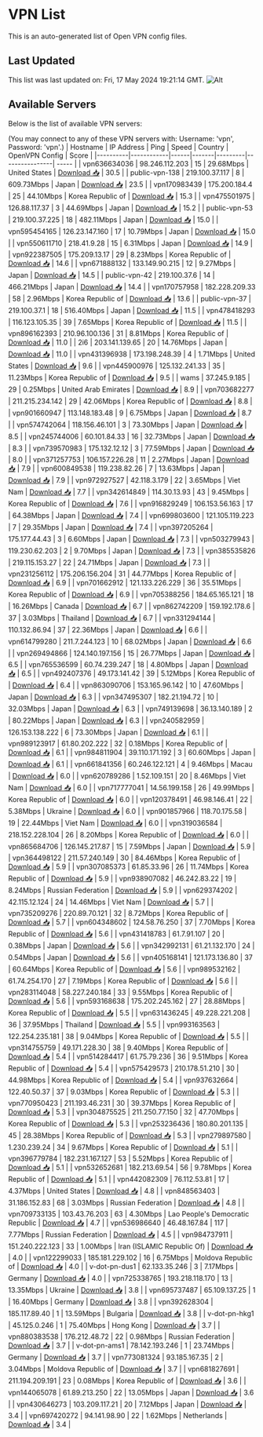 # VPN List

This is an auto-generated list of Open VPN config files.

## Last Updated

This list was last updated on: Fri, 17 May 2024 19:21:14 GMT.
![Alt](https://repobeats.axiom.co/api/embed/186b98318ef1479477931607c1ad7d823f12451f.svg "Repobeats analytics image")

## Available Servers

Below is the list of available VPN servers:

(You may connect to any of these VPN servers with: Username: 'vpn', Password: 'vpn'.)
| Hostname | IP Address | Ping | Speed | Country | OpenVPN Config | Score |
|----------|------------|------|-------|---------|----------------| ----- |
| vpn636634036 | 98.246.112.203 | 15 | 29.68Mbps | United States | [Download 📥](./configs/server_0_US.ovpn) | 30.5 |
| public-vpn-138 | 219.100.37.117 | 8 | 609.73Mbps | Japan | [Download 📥](./configs/server_1_JP.ovpn) | 23.5 |
| vpn170983439 | 175.200.184.4 | 25 | 44.10Mbps | Korea Republic of | [Download 📥](./configs/server_2_KR.ovpn) | 15.3 |
| vpn475501975 | 126.88.117.37 | 3 | 44.69Mbps | Japan | [Download 📥](./configs/server_3_JP.ovpn) | 15.2 |
| public-vpn-53 | 219.100.37.225 | 18 | 482.11Mbps | Japan | [Download 📥](./configs/server_4_JP.ovpn) | 15.0 |
| vpn595454165 | 126.23.147.160 | 17 | 10.79Mbps | Japan | [Download 📥](./configs/server_5_JP.ovpn) | 15.0 |
| vpn550611710 | 218.41.9.28 | 15 | 6.31Mbps | Japan | [Download 📥](./configs/server_6_JP.ovpn) | 14.9 |
| vpn922387505 | 175.209.13.17 | 29 | 8.23Mbps | Korea Republic of | [Download 📥](./configs/server_7_KR.ovpn) | 14.6 |
| vpn671888132 | 133.149.90.215 | 12 | 9.27Mbps | Japan | [Download 📥](./configs/server_8_JP.ovpn) | 14.5 |
| public-vpn-42 | 219.100.37.6 | 14 | 466.21Mbps | Japan | [Download 📥](./configs/server_9_JP.ovpn) | 14.4 |
| vpn170757958 | 182.228.209.33 | 58 | 2.96Mbps | Korea Republic of | [Download 📥](./configs/server_10_KR.ovpn) | 13.6 |
| public-vpn-37 | 219.100.37.1 | 18 | 516.40Mbps | Japan | [Download 📥](./configs/server_11_JP.ovpn) | 11.5 |
| vpn478418293 | 116.123.105.35 | 39 | 7.65Mbps | Korea Republic of | [Download 📥](./configs/server_12_KR.ovpn) | 11.5 |
| vpn896162393 | 210.96.100.136 | 31 | 8.81Mbps | Korea Republic of | [Download 📥](./configs/server_13_KR.ovpn) | 11.0 |
| 2i6 | 203.141.139.65 | 20 | 14.76Mbps | Japan | [Download 📥](./configs/server_14_JP.ovpn) | 11.0 |
| vpn431396938 | 173.198.248.39 | 4 | 1.71Mbps | United States | [Download 📥](./configs/server_15_US.ovpn) | 9.6 |
| vpn445900976 | 125.132.241.33 | 35 | 11.23Mbps | Korea Republic of | [Download 📥](./configs/server_16_KR.ovpn) | 9.5 |
| wams | 37.245.9.185 | 29 | 0.25Mbps | United Arab Emirates | [Download 📥](./configs/server_17_AE.ovpn) | 8.9 |
| vpn703682277 | 211.215.234.142 | 29 | 42.06Mbps | Korea Republic of | [Download 📥](./configs/server_18_KR.ovpn) | 8.8 |
| vpn901660947 | 113.148.183.48 | 9 | 6.75Mbps | Japan | [Download 📥](./configs/server_19_JP.ovpn) | 8.7 |
| vpn574742064 | 118.156.46.101 | 3 | 73.30Mbps | Japan | [Download 📥](./configs/server_20_JP.ovpn) | 8.5 |
| vpn245744006 | 60.101.84.33 | 16 | 32.73Mbps | Japan | [Download 📥](./configs/server_21_JP.ovpn) | 8.3 |
| vpn739570983 | 175.132.12.12 | 3 | 77.59Mbps | Japan | [Download 📥](./configs/server_22_JP.ovpn) | 8.0 |
| vpn371257753 | 106.157.226.28 | 11 | 2.27Mbps | Japan | [Download 📥](./configs/server_23_JP.ovpn) | 7.9 |
| vpn600849538 | 119.238.82.26 | 7 | 13.63Mbps | Japan | [Download 📥](./configs/server_24_JP.ovpn) | 7.9 |
| vpn972927527 | 42.118.3.179 | 22 | 3.65Mbps | Viet Nam | [Download 📥](./configs/server_25_VN.ovpn) | 7.7 |
| vpn342614849 | 114.30.13.93 | 43 | 9.45Mbps | Korea Republic of | [Download 📥](./configs/server_26_KR.ovpn) | 7.6 |
| vpn916829249 | 106.153.56.163 | 17 | 64.38Mbps | Japan | [Download 📥](./configs/server_27_JP.ovpn) | 7.4 |
| vpn699803600 | 121.105.119.223 | 7 | 29.35Mbps | Japan | [Download 📥](./configs/server_28_JP.ovpn) | 7.4 |
| vpn397205264 | 175.177.44.43 | 3 | 6.60Mbps | Japan | [Download 📥](./configs/server_29_JP.ovpn) | 7.3 |
| vpn503279943 | 119.230.62.203 | 2 | 9.70Mbps | Japan | [Download 📥](./configs/server_30_JP.ovpn) | 7.3 |
| vpn385535826 | 219.115.153.27 | 22 | 24.71Mbps | Japan | [Download 📥](./configs/server_31_JP.ovpn) | 7.3 |
| vpn231256112 | 175.206.156.204 | 31 | 44.77Mbps | Korea Republic of | [Download 📥](./configs/server_32_KR.ovpn) | 6.9 |
| vpn701662912 | 121.133.226.229 | 36 | 35.51Mbps | Korea Republic of | [Download 📥](./configs/server_33_KR.ovpn) | 6.9 |
| vpn705388256 | 184.65.165.121 | 18 | 16.26Mbps | Canada | [Download 📥](./configs/server_34_CA.ovpn) | 6.7 |
| vpn862742209 | 159.192.178.6 | 37 | 3.03Mbps | Thailand | [Download 📥](./configs/server_35_TH.ovpn) | 6.7 |
| vpn331294144 | 110.132.86.94 | 37 | 22.36Mbps | Japan | [Download 📥](./configs/server_36_JP.ovpn) | 6.6 |
| vpn614799280 | 211.7.244.123 | 10 | 68.02Mbps | Japan | [Download 📥](./configs/server_37_JP.ovpn) | 6.6 |
| vpn269494866 | 124.140.197.156 | 15 | 26.77Mbps | Japan | [Download 📥](./configs/server_38_JP.ovpn) | 6.5 |
| vpn765536599 | 60.74.239.247 | 18 | 4.80Mbps | Japan | [Download 📥](./configs/server_39_JP.ovpn) | 6.5 |
| vpn492407376 | 49.173.141.42 | 39 | 5.12Mbps | Korea Republic of | [Download 📥](./configs/server_40_KR.ovpn) | 6.4 |
| vpn863090706 | 153.165.96.142 | 10 | 47.60Mbps | Japan | [Download 📥](./configs/server_41_JP.ovpn) | 6.3 |
| vpn347495307 | 182.21.194.72 | 10 | 32.03Mbps | Japan | [Download 📥](./configs/server_42_JP.ovpn) | 6.3 |
| vpn749139698 | 36.13.140.189 | 2 | 80.22Mbps | Japan | [Download 📥](./configs/server_43_JP.ovpn) | 6.3 |
| vpn240582959 | 126.153.138.222 | 6 | 73.30Mbps | Japan | [Download 📥](./configs/server_44_JP.ovpn) | 6.1 |
| vpn989123917 | 61.80.202.222 | 32 | 0.18Mbps | Korea Republic of | [Download 📥](./configs/server_45_KR.ovpn) | 6.1 |
| vpn984811904 | 39.110.171.192 | 3 | 60.60Mbps | Japan | [Download 📥](./configs/server_46_JP.ovpn) | 6.1 |
| vpn661841356 | 60.246.122.121 | 4 | 9.46Mbps | Macau | [Download 📥](./configs/server_47_MO.ovpn) | 6.0 |
| vpn620789286 | 1.52.109.151 | 20 | 8.46Mbps | Viet Nam | [Download 📥](./configs/server_48_VN.ovpn) | 6.0 |
| vpn717777041 | 14.56.199.158 | 26 | 49.99Mbps | Korea Republic of | [Download 📥](./configs/server_49_KR.ovpn) | 6.0 |
| vpn120378491 | 46.98.146.41 | 22 | 5.38Mbps | Ukraine | [Download 📥](./configs/server_50_UA.ovpn) | 6.0 |
| vpn901857966 | 118.70.175.58 | 19 | 22.44Mbps | Viet Nam | [Download 📥](./configs/server_51_VN.ovpn) | 6.0 |
| vpn319036584 | 218.152.228.104 | 26 | 8.20Mbps | Korea Republic of | [Download 📥](./configs/server_52_KR.ovpn) | 6.0 |
| vpn865684706 | 126.145.217.87 | 15 | 7.59Mbps | Japan | [Download 📥](./configs/server_53_JP.ovpn) | 5.9 |
| vpn364498122 | 211.57.240.149 | 30 | 84.46Mbps | Korea Republic of | [Download 📥](./configs/server_54_KR.ovpn) | 5.9 |
| vpn307085373 | 61.85.33.96 | 26 | 11.74Mbps | Korea Republic of | [Download 📥](./configs/server_55_KR.ovpn) | 5.9 |
| vpn938907082 | 46.242.83.22 | 19 | 8.24Mbps | Russian Federation | [Download 📥](./configs/server_56_RU.ovpn) | 5.9 |
| vpn629374202 | 42.115.12.124 | 24 | 14.46Mbps | Viet Nam | [Download 📥](./configs/server_57_VN.ovpn) | 5.7 |
| vpn735209276 | 220.89.70.121 | 32 | 8.72Mbps | Korea Republic of | [Download 📥](./configs/server_58_KR.ovpn) | 5.7 |
| vpn604348602 | 124.58.76.250 | 37 | 7.70Mbps | Korea Republic of | [Download 📥](./configs/server_59_KR.ovpn) | 5.6 |
| vpn431418783 | 61.7.91.107 | 20 | 0.38Mbps | Japan | [Download 📥](./configs/server_60_JP.ovpn) | 5.6 |
| vpn342992131 | 61.21.132.170 | 24 | 0.54Mbps | Japan | [Download 📥](./configs/server_61_JP.ovpn) | 5.6 |
| vpn405168141 | 121.173.136.80 | 37 | 60.64Mbps | Korea Republic of | [Download 📥](./configs/server_62_KR.ovpn) | 5.6 |
| vpn989532162 | 61.74.254.170 | 27 | 7.19Mbps | Korea Republic of | [Download 📥](./configs/server_63_KR.ovpn) | 5.6 |
| vpn283114048 | 58.227.240.184 | 33 | 9.55Mbps | Korea Republic of | [Download 📥](./configs/server_64_KR.ovpn) | 5.6 |
| vpn593168638 | 175.202.245.162 | 27 | 28.88Mbps | Korea Republic of | [Download 📥](./configs/server_65_KR.ovpn) | 5.5 |
| vpn631436245 | 49.228.221.208 | 36 | 37.95Mbps | Thailand | [Download 📥](./configs/server_66_TH.ovpn) | 5.5 |
| vpn993163563 | 122.254.235.181 | 38 | 9.04Mbps | Korea Republic of | [Download 📥](./configs/server_67_KR.ovpn) | 5.5 |
| vpn314755759 | 49.171.228.30 | 38 | 9.40Mbps | Korea Republic of | [Download 📥](./configs/server_68_KR.ovpn) | 5.4 |
| vpn514284417 | 61.75.79.236 | 36 | 9.51Mbps | Korea Republic of | [Download 📥](./configs/server_69_KR.ovpn) | 5.4 |
| vpn575429573 | 210.178.51.210 | 30 | 44.98Mbps | Korea Republic of | [Download 📥](./configs/server_70_KR.ovpn) | 5.4 |
| vpn937632664 | 122.40.50.37 | 37 | 9.03Mbps | Korea Republic of | [Download 📥](./configs/server_71_KR.ovpn) | 5.3 |
| vpn770950423 | 211.193.46.231 | 30 | 39.37Mbps | Korea Republic of | [Download 📥](./configs/server_72_KR.ovpn) | 5.3 |
| vpn304875525 | 211.250.77.150 | 32 | 47.70Mbps | Korea Republic of | [Download 📥](./configs/server_73_KR.ovpn) | 5.3 |
| vpn253236436 | 180.80.201.135 | 45 | 28.38Mbps | Korea Republic of | [Download 📥](./configs/server_74_KR.ovpn) | 5.3 |
| vpn279897580 | 1.230.239.24 | 34 | 9.67Mbps | Korea Republic of | [Download 📥](./configs/server_75_KR.ovpn) | 5.1 |
| vpn396779784 | 182.231.167.127 | 53 | 5.52Mbps | Korea Republic of | [Download 📥](./configs/server_76_KR.ovpn) | 5.1 |
| vpn532652681 | 182.213.69.54 | 56 | 9.78Mbps | Korea Republic of | [Download 📥](./configs/server_77_KR.ovpn) | 5.1 |
| vpn442082309 | 76.112.53.81 | 17 | 4.37Mbps | United States | [Download 📥](./configs/server_78_US.ovpn) | 4.8 |
| vpn848563403 | 31.186.152.83 | 68 | 3.03Mbps | Russian Federation | [Download 📥](./configs/server_79_RU.ovpn) | 4.8 |
| vpn709733135 | 103.43.76.203 | 63 | 4.30Mbps | Lao People's Democratic Republic | [Download 📥](./configs/server_80_LA.ovpn) | 4.7 |
| vpn536986640 | 46.48.167.84 | 117 | 7.77Mbps | Russian Federation | [Download 📥](./configs/server_81_RU.ovpn) | 4.5 |
| vpn984737911 | 151.240.222.123 | 33 | 1.00Mbps | Iran (ISLAMIC Republic Of) | [Download 📥](./configs/server_82_IR.ovpn) | 4.0 |
| vpn122299033 | 185.181.229.102 | 16 | 6.75Mbps | Moldova Republic of | [Download 📥](./configs/server_83_MD.ovpn) | 4.0 |
| v-dot-pn-dus1 | 62.133.35.246 | 3 | 7.17Mbps | Germany | [Download 📥](./configs/server_84_DE.ovpn) | 4.0 |
| vpn725338765 | 193.218.118.170 | 13 | 13.35Mbps | Ukraine | [Download 📥](./configs/server_85_UA.ovpn) | 3.8 |
| vpn695737487 | 65.109.137.25 | 1 | 16.40Mbps | Germany | [Download 📥](./configs/server_86_DE.ovpn) | 3.8 |
| vpn392628304 | 185.117.89.40 | 1 | 13.59Mbps | Bulgaria | [Download 📥](./configs/server_87_BG.ovpn) | 3.8 |
| v-dot-pn-hkg1 | 45.125.0.246 | 1 | 75.40Mbps | Hong Kong | [Download 📥](./configs/server_88_HK.ovpn) | 3.7 |
| vpn880383538 | 176.212.48.72 | 22 | 0.98Mbps | Russian Federation | [Download 📥](./configs/server_89_RU.ovpn) | 3.7 |
| v-dot-pn-ams1 | 78.142.193.246 | 1 | 23.74Mbps | Germany | [Download 📥](./configs/server_90_DE.ovpn) | 3.7 |
| vpn773081324 | 93.185.167.35 | 2 | 3.04Mbps | Moldova Republic of | [Download 📥](./configs/server_91_MD.ovpn) | 3.7 |
| vpn681827691 | 211.194.209.191 | 23 | 0.08Mbps | Korea Republic of | [Download 📥](./configs/server_92_KR.ovpn) | 3.6 |
| vpn144065078 | 61.89.213.250 | 22 | 13.05Mbps | Japan | [Download 📥](./configs/server_93_JP.ovpn) | 3.6 |
| vpn430646273 | 103.209.117.21 | 20 | 7.12Mbps | Japan | [Download 📥](./configs/server_94_JP.ovpn) | 3.4 |
| vpn697420272 | 94.141.98.90 | 22 | 1.62Mbps | Netherlands | [Download 📥](./configs/server_95_NL.ovpn) | 3.4 |
